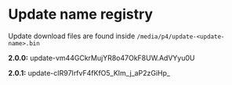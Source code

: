 # Update name registry

Update download files are found inside `/media/p4/update-<update-name>.bin`

**2.0.0:** update-vm44GCkrMujYR8o47OkF8UW.AdVYyu0U

**2.0.1:** update-cIR97IrfvF4fKfO5_KIm_j_aP2zGiHp_